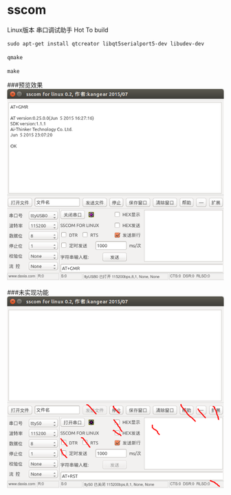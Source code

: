# sscom
Linux版本 串口调试助手
Hot To build
```
sudo apt-get install qtcreator libqt5serialport5-dev libudev-dev

qmake 

make
```

###预览效果
![GitHub Logo](/assert/sscom_for_linux_0.2.png)

###未实现功能
![GitHub Logo](/assert/sscom_for_linux_0.2_unspport.png)
